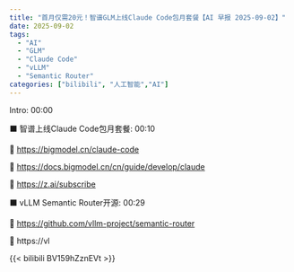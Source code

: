 ```yaml
---
title: "首月仅需20元！智谱GLM上线Claude Code包月套餐【AI 早报 2025-09-02】"
date: 2025-09-02
tags:
  - "AI"
  - "GLM"
  - "Claude Code"
  - "vLLM"
  - "Semantic Router"
categories: ["bilibili", "人工智能","AI"]
---
```


Intro: 00:00

⬛️ 智谱上线Claude Code包月套餐: 00:10

🔗 https://bigmodel.cn/claude-code

🔗 https://docs.bigmodel.cn/cn/guide/develop/claude

🔗 https://z.ai/subscribe

⬛️ vLLM Semantic Router开源: 00:29

🔗 https://github.com/vllm-project/semantic-router

🔗 https://vl

{{< bilibili BV159hZznEVt >}}